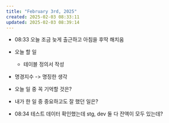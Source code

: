 ```yaml
---
title: "February 3rd, 2025"
created: 2025-02-03 08:33:11
updated: 2025-02-03 08:39:14
---
```

  * 08:33 오늘 조금 늦게 출근하고 아침을 후딱 해치움
  * 오늘 할 일
    * 테이블 정의서 작성

  * 명경지수 -> 명징한 생각
  * 오늘 일 중 꼭 기억할 것은?
  * 내가 한 일 중 중요하고도 잘 했던 일은?
  * 08:34 테스트 데이터 확인했는데 stg, dev 둘 다 잔액이 모두 있는데?
